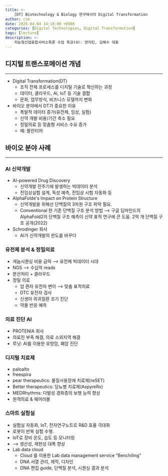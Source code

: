```yaml
---
title: >-
    [DT] Biotechnology & Biology 연구에서의 Digital Transformation
author: csm
date: 2025-04-04 14:10:00 +0900
categories: [Digital Technologies, Digital Transformation]
tags: [lecture]
description: >-
    지능형산업융합서비스특론 수업 특강(4): 엔지틴, 김해수 대표
---
```



## 디지털 트랜스포메이션 개념
---
- Digital Transformation(DT)
    - 조직 전체 프로세스를 디지털 기술로 혁신하는 과정
    - 데이터, 클라우드, AI, IoT 등 기술 결합
    - 문화, 업무방식, 비즈니스 모델까지 변화
- 바이오 분야에서 DT가 중요한 이유
    - 폭발적 데이터 증가(유전체, 임상, 실험)
    - 신약 개발 비용/기간 축소 필요
    - 정밀의료 등 맞춤형 서비스 수요 증가
    - 예: 팔란티어

## 바이오 분야 사례
---
### AI 신약개발
- AI-powered Drug Discovery
    - 신약개발 전주기에 발생하는 빅데이터 분석
    - 전임상실험 설계, 독성 예측, 전임상 시험 자동화 등
- AlphaFolde's Impact on Protein Structure
    - 신약개발을 위해선 단백질의 3차원 구조 파악 필요.
    - Conventional 한 기존 단백질 구조 분석 방법 ⟶ 구글 딥마인드의 AlphaFold2의 단백질 구조 예측이 신약 표적 연구에 큰 도움. 2억 개 단백질 구조 공개(2022)
- Schrodinger 회사
    - AI가 신약개발의 판도를 바꾸다

### 유전체 분석 & 정밀의료
- 게놈시퀀싱 비용 급락 ⟶ 유전체 빅데이터 시대
- NGS ⟶ 수십억 reads
- 분산처리 + 클라우드
- 정밀 의료
    - 암 환자 유전자 변이 ⟶ 맞춤 표적치료
    - DTC 유전자 검사
    - 신생아 희귀질환 조기 진단
    - 약물 반응 예측

### 의료 진단 AI
- PROTENIA 회사
- 의료진 부족 해결, 의료 소외지역 해결
- 루닛: AI를 이용한 유방암, 폐암 진단

### 디지털 치료제
- paloalto
- freespira
- pear therapeutics: 물질사용장애 치료제(reSET)
- Better therapeutics: 당뇨병 치료제(AspyreRx)
- MEDRhythms: 다발성 경화증의 보행 능력 향상
- 원격의료 & 웨어러블

### 스마트 실험실
- 실험실 자동화, IoT, 전자연구노트로 R&D 효율 극대화
- 로봇이 반복 실험 수행. 
- IoT로 장비 온도, 습도 등 모니터링
- ⟶ 생산성, 재현성 대폭 향상
- Lab data cloud 
    - Cloud 를 이용한 Lab data management service “Benchiling"
    - DNA 서열 관리, 제작, 디자인
    - DNA 편집 guide, 단백질 분석, 시퀀싱 결과 분석